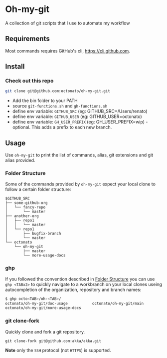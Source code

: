 # Oh-my-git

A collection of git scripts that I use to automate my workflow

## Requirements

Most commands requires GitHub's cli, https://cli.github.com.

## Install

### Check out this repo

```bash
git clone git@github.com:octonato/oh-my-git.git
```

* Add the bin folder to your PATH
* source `git-functions.sh` and `gh-functions.sh`
* define env variable: `GITHUB_SRC` (eg: GITHUB_SRC=/Users/renato)
* define env variable: `GITHUB_USER` (eg: GITHUB_USER=octonato)
* define env variable: `GH_USER_PREFIX` (eg: GH_USER_PREFIX=wip) - optional. This adds a prefix to each new branch.

## Usage

Use `oh-my-git` to print the list of commands, alias, git extensions and git alias provided.

### Folder Structure

Some of the commands provided by `oh-my-git` expect your local clone to follow a certain folder structure:

```
$GITHUB_SRC
├── some-github-org
│   └── fancy-repo
│       └── master
├── another-org
│   ├── repo1
│   │   └── master
│   └── repo1
│       ├── bugfix-branch
│       └── master
└── octonato
    └── oh-my-git
        ├── master
        └── more-usage-docs

```


### ghp

If you followed the convention described in [Folder Structure](#Folder-Structure) you can use `ghp <TABx2>` to quickly navigate to a workbranch on your local clones useing autocompletion of the organization, repository and branch names:

```bash
$ ghp octo<TAB>/oh-<TAB>/ 
octonato/oh-my-git/doc-usage           octonato/oh-my-git/main
octonato/oh-my-git/more-usage-docs
```

### git clone-fork

Quickly clone and fork a git repository. 

```
git clone-fork git@github.com:akka/akka.git
```

**Note** only the `SSH` protocol (not `HTTPS`) is supported.
